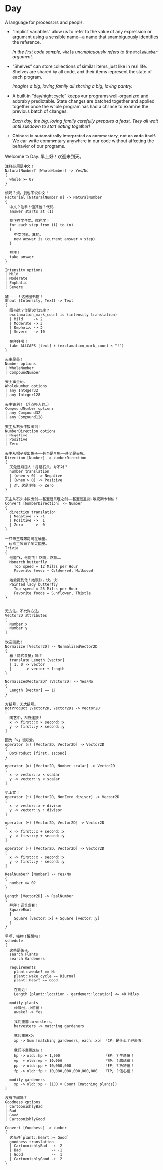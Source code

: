 Day
======

A language for processors and people.

* “Implicit variables” allow us to refer to the value of any expression or argument using a sensible name—a name that unambiguously identifies the reference.

  _In the first code sample, `whole` unambiguously refers to the `WholeNumber` argument._

* “Shelves” can store collections of similar items, just like in real life. Shelves are shared by all code, and their items represent the state of each program.

  _Imagine a big, loving family all sharing a big, loving pantry._

* A built-in “day/night cycle” keeps our programs well-organized and adorably predictable. State changes are batched together and applied together once the whole program has had a chance to examine the previous batch of changes.

  _Each day, the big, loving family carefully prepares a feast. They all wait until sundown to start eating together!_

* Chinese is automatically interpreted as commentary, not as code itself. We can write commentary anywhere in our code without affecting the behavior of our programs.

Welcome to Day. 早上好！欢迎来到天。

```Day
注释必须是中文！
NaturalNumber? [WholeNumber] -> Yes/No
{
  whole >= 0?
}

烦吗？烦。我也不说中文！
Factorial [NaturalNumber n] -> NaturalNumber
{
  中文？注释！但其他？代码。
  answer starts at (1)

  我正在学中文。你也学！
  for each step from (1) to (n)
  {
    中文可爱。真的。
    new answer is (current answer × step)
  }

  拜拜！
  take answer
}

Intensity options
| Mild
| Moderate
| Emphatic
| Severe

嘘————！这是图书馆！
Shout [Intensity, Text] -> Text
{
  图书馆？你是说代码库？
  exclamation_mark_count is (intensity translation)
  | Mild     -> 2
  | Moderate -> 3
  | Emphatic -> 5
  | Severe   -> 10

  在拜拜啦！
  take ALLCAPS [text] + (exclamation_mark_count × "!")
}
```

```Day
天主是美！
Number options
| WholeNumber
| CompoundNumber

天主事全的。
WholeNumber options
| any Integer32
| any Integer128

天主锋利！（浮点吓人的。）
CompoundNumber options
| any Compound32
| any Compound128

天主从石头中拔出剑!
NumberDirection options
| Negative
| Positive
| Zero

天主从帽子变出兔子——甚至是月兔——甚至是天兔。
Direction [Number] -> NumberDirection
{
  天兔是月国人！月是石头，对不对？
  number translation
  | (when < 0) -> Negative
  | (when > 0) -> Positive
  | 对，这是注释 -> Zero
}

天主从石头中拔出剑——甚至是真理之剑——甚至是圣剑·埃克斯卡利伯！
Convert [NumberDirection] -> Number
{
  direction translation
  | Negative -> -1
  | Positive ->  1
  | Zero     ->  0
}
```

```Day
一只帝王蝶等两周在蛹里。
一位帝王等两千年天国里。
Trivia
{
  他能飞，他能飞！然而，然而……
  Monarch butterfly
    Top speed = 12 Miles per Hour
    Favorite foods = Goldenrod, Milkweed
      
  她会捉到他！她很快，快，快!
  Painted lady butterfly
    Top speed = 25 Miles per Hour
    Favorite foods = Sunflower, Thistle
}
```

```Day

无方法。不允许方法。
Vector2D attributes
[
  Number x
  Number y
]

欢迎函数！
Normalize [Vector2D] -> NormalizedVector2D
{
  看「隐式变量」吗？
  translate Length [vector]
  | 1, 0 -> vector
  |      -> vector ÷ length
}

NormalizedVector2D? [Vector2D] -> Yes/No
{
  Length [vector] == 1?
}

方括号，无大括号。
DotProduct [Vector2D, Vector2D] -> Vector2D
[
  陶艺中，刮痕连接！
  x -> first::x × second::x
  y -> first::y × second::y
]

因为「×」很可爱。
operator (×) [Vector2D, Vector2D] -> Vector2D
{
  DotProduct [first, second]
}

operator (×) [Vector2D, Number scalar] -> Vector2D
[
  x -> vector::x × scalar
  y -> vector::y × scalar
]

见上文！
operator (÷) [Vector2D, NonZero divisor] -> Vector2D
[
  x -> vector::x ÷ divisor
  y -> vector::y ÷ divisor
]

operator (+) [Vector2D, Vector2D] -> Vector2D
[
  x -> first::x + second::x
  y -> first::y + second::y
]

operator (-) [Vector2D, Vector2D] -> Vector2D
[
  x -> first::x - second::x
  y -> first::y - second::y
]

RealNumber? [Number] -> Yes/No
{
  number >= 0?
}

Length [Vector2D] -> RealNumber
{
  拜拜！谨慎嵌套！
  SquareRoot
  [
    Square [vector::x] + Square [vector::y]
  ]
}
```

```Day
早啊，植物！醒醒吧！
schedule
{
  这些是架子。
  search Plants
  search Gardeners
  
  requirements
    plant::awake? == No
    plant::wake_cycle == Diurnal
    plant::heart >= Good

    在附近！
    Length [plant::location - gardener::location] <= 40 Miles
  
  modify plants
    伸展啦，小苗苗！
    awake? -> Yes
    
    我们重置harvesters。
    harvesters -> matching gardeners
    
    我们重置xp。
    xp -> Sum [matching gardeners, each::xp] 「XP」是什么？经验值！
  
    我们不重置这些！
    hp -> old::hp + 1,000                    「HP」？生命值！
    mp -> old::mp + 10,000                   「MP」？魔法值！
    pp -> old::pp + 10,000,000               「PP」？祈祷值！
    fp -> old::fp + 10,000,000,000,000,000   「FP」？信心值！
    
  modify gardeners
    xp -> old::xp + (100 × Count [matching plants])
}
```

```Day
没有中间吗？
Goodness options
| CartoonishlyBad
| Bad
| Good
| CartoonishlyGood

Convert [Goodness] -> Number
{
  这允许`plant::heart >= Good`
  goodness translation
  | CartoonishlyBad  -> -2
  | Bad              -> -1
  | Good             ->  1
  | CartoonishlyGood ->  2  
}
```
